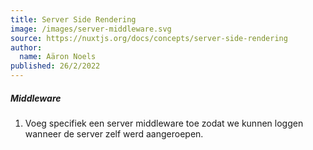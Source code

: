 ```yaml
---
title: Server Side Rendering
image: /images/server-middleware.svg
source: https://nuxtjs.org/docs/concepts/server-side-rendering
author: 
  name: Aäron Noels
published: 26/2/2022
---
```


##### Middleware

1. Voeg specifiek een server middleware toe zodat we kunnen loggen wanneer de server zelf werd aangeroepen.
